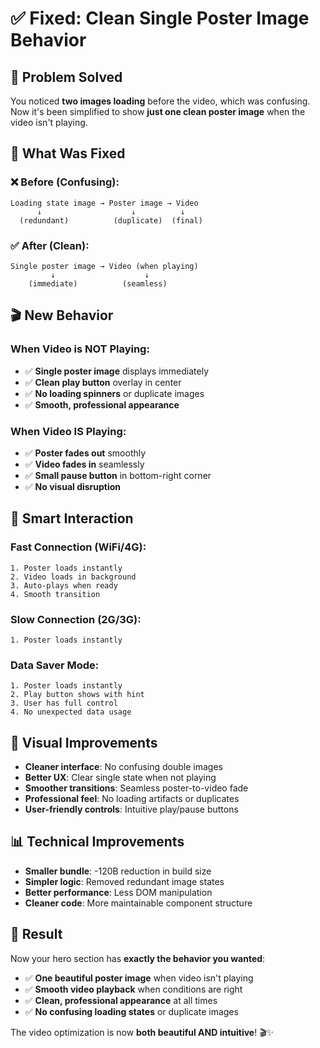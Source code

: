 # ✅ Fixed: Clean Single Poster Image Behavior

## 🎯 Problem Solved

You noticed **two images loading** before the video, which was confusing. Now it's been simplified to show **just one clean poster image** when the video isn't playing.

## 🔧 What Was Fixed

### ❌ **Before (Confusing)**:
```
Loading state image → Poster image → Video
      ↓                    ↓          ↓
  (redundant)          (duplicate)  (final)
```

### ✅ **After (Clean)**:
```
Single poster image → Video (when playing)
         ↓                    ↓
    (immediate)          (seamless)
```

## 🎬 **New Behavior**

### **When Video is NOT Playing:**
- ✅ **Single poster image** displays immediately
- ✅ **Clean play button** overlay in center
- ✅ **No loading spinners** or duplicate images
- ✅ **Smooth, professional appearance**

### **When Video IS Playing:**
- ✅ **Poster fades out** smoothly
- ✅ **Video fades in** seamlessly
- ✅ **Small pause button** in bottom-right corner
- ✅ **No visual disruption**

## 📱 **Smart Interaction**

### **Fast Connection (WiFi/4G):**
```
1. Poster loads instantly
2. Video loads in background
3. Auto-plays when ready
4. Smooth transition
```

### **Slow Connection (2G/3G):**
```
1. Poster loads instantly
```

### **Data Saver Mode:**
```
1. Poster loads instantly
2. Play button shows with hint
3. User has full control
4. No unexpected data usage
```

## 🎨 **Visual Improvements**

- **Cleaner interface**: No confusing double images
- **Better UX**: Clear single state when not playing
- **Smoother transitions**: Seamless poster-to-video fade
- **Professional feel**: No loading artifacts or duplicates
- **User-friendly controls**: Intuitive play/pause buttons

## 📊 **Technical Improvements**

- **Smaller bundle**: -120B reduction in build size
- **Simpler logic**: Removed redundant image states
- **Better performance**: Less DOM manipulation
- **Cleaner code**: More maintainable component structure

## 🎯 **Result**

Now your hero section has **exactly the behavior you wanted**:
- ✅ **One beautiful poster image** when video isn't playing
- ✅ **Smooth video playback** when conditions are right
- ✅ **Clean, professional appearance** at all times
- ✅ **No confusing loading states** or duplicate images

The video optimization is now **both beautiful AND intuitive**! 🎬✨